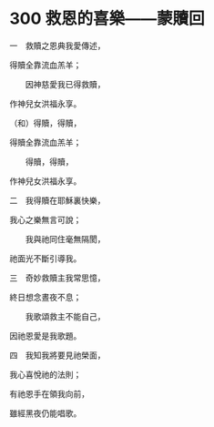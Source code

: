 # 300 救恩的喜樂——蒙贖回

一　救贖之恩典我愛傳述，

得贖全靠流血羔羊；

　　因神慈愛我已得救贖，

作神兒女洪福永享。

（和）得贖，得贖，

得贖全靠流血羔羊；

　　得贖，得贖，

作神兒女洪福永享。

二　我得贖在耶穌裏快樂，

我心之樂無言可說；

　　我與祂同住毫無隔閡，

祂面光不斷引導我。

三　奇妙救贖主我常思憶，

終日想念晝夜不息；

　　我歌頌救主不能自己，

因祂恩愛是我歌題。

四　我知我將要見祂榮面，

我心喜悅祂的法則；

有祂恩手在領我向前，

雖經黑夜仍能唱歌。

